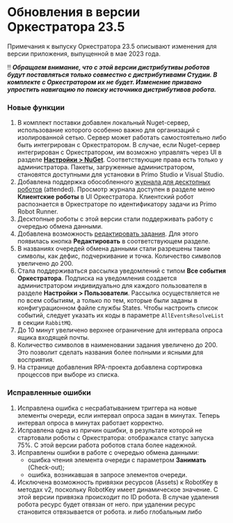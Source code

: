 # Обновления в версии Оркестратора 23.5

Примечания к выпуску Оркестратора 23.5 описывают изменения для версии приложения, выпущенной в мае 2023 года.

:bangbang: ***Обращаем внимание, что с этой версии дистрибутивы роботов будут поставляться только совместно с дистрибутивами Студии. В комплекте с Оркестратором их не будет. Изменение призвано упростить навигацию по поиску источника дистрибутивов робота.***

### Новые функции
1. В комплект поставки добавлен локальный Nuget-сервер, использование которого особенно важно для организаций с изолированной сетью. Сервер может работать самостоятельно либо быть интегрирован с Оркестратором. В случае, если Nuget-сервер интегрирован с Оркестратором, им возможно управлять через UI в разделе **[Настройки > NuGet](https://docs.primo-rpa.ru/primo-rpa/orchestrator/settings/nuget)**. Соответствующие права есть только у администратора. Пакеты, загруженные администратором, становятся доступными для установки в Primo Studio и Visual Studio. 
1. Добавлена поддержка обособленного [журнала для десктопных роботов](https://docs.primo-rpa.ru/primo-rpa/orchestrator/settings/desktop-robot-journal) (attended). Просмотр журнала доступен в разделе меню **Клиентские роботы** в UI Оркестратора. Клиентский робот распознается в Оркестраторе по идентификатору задачи из Primo Robot Runner.
1. Десктопные роботы с этой версии стали поддерживать работу с очередью обмена данными.
1. Добавлена возможность [редактировать задания](https://docs.primo-rpa.ru/primo-rpa/orchestrator/basics/tasks#upravlenie-zadaniyami). Для этого появилась кнопка **Редактировать** в соответствующем разделе.
1. В названиях очередей обмена данными стали разрешены такие символы, как дефис, подчеркивание и точка. Количество символов увеличено до 200.
1. Стала поддерживаться рассылка уведомлений с типом **Все события Оркестратора**. Подписка на уведомления создается администратором индивидуально для каждого пользователя в разделе **Настройки > Пользователи**. Рассылка осуществляется не по всем событиям, а только по тем, которые были заданы в конфигурационном файле службы States. Чтобы настроить список событий, следует указать их коды в параметре `AllEventsResolveList` в секции `RabbitMQ`.
1. До 10 минут увеличено верхнее ограничение для интервала опроса ящика входящей почты.
1. Количество символов в наименовании задания увеличено до 200. Это позволит сделать названия более полными и ясными для восприятия. 
1. На странице добавления RPA-проекта добавлена сортировка процессов при выборе из списка.

### Исправленные ошибки

1. Исправлена ошибка с несрабатыванием триггера на новые элементы очереди, если интервал опроса задан в минутах. Теперь интервал опроса в минутах работает корректно.
1. Исправлена одна из причин ошибки, в результате которой не стартовали роботы с Оркестратора: отображался статус запуска 75%. С этой версии работа роботов стала более надежной.
1. Исправлены ошибки в работе с очередью обмена данными:
   * ошибка чтения элемента очереди с параметром **Занимать** (Check-out);
   * ошибка, возникавшая в запросе элементов очереди.
1. Исключена возможность привязки ресурсов (Assets) к RobotKey в методах v2, поскольку RobotKey имеет динамическое значение. С этой версии привязка происходит по ID робота. В случае удаления робота ресурс будет отвязан от него.
при удалении ресурс становится отвязывается от робота. и  либо глобальным либо 


